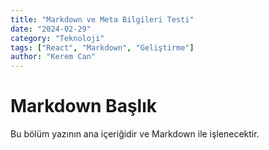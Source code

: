 ```yaml
---
title: "Markdown ve Meta Bilgileri Testi"
date: "2024-02-29"
category: "Teknoloji"
tags: ["React", "Markdown", "Geliştirme"]
author: "Kerem Can"
---
```


# Markdown Başlık
Bu bölüm yazının ana içeriğidir ve Markdown ile işlenecektir.
